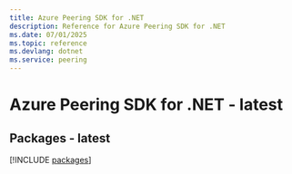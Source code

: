 ```yaml
---
title: Azure Peering SDK for .NET
description: Reference for Azure Peering SDK for .NET
ms.date: 07/01/2025
ms.topic: reference
ms.devlang: dotnet
ms.service: peering
---
```

# Azure Peering SDK for .NET - latest
## Packages - latest
[!INCLUDE [packages](peering-index.md)]